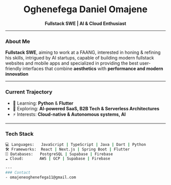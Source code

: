 <!-- Futuristic GitHub README -->

<h1 align="center">Oghenefega Daniel Omajene</h1>
<p align="center">
  <b>Fullstack SWE | AI & Cloud Enthusiast</b>
</p>

---

### About Me  
**Fullstack SWE**, aiming to work at a FAANG, interested in honing & refining his skills, intrigued by AI startups, capable of building modern fullstack websites and mobile apps and specialized in providing the best user-friendly interfaces that combine **aesthetics** with **performance and modern innovation**

---

### Current Trajectory  
- 🌱 Learning: **Python** & **Flutter**  
- 🤖 Exploring: **AI-powered SaaS, B2B Tech & Serverless Architectures**  
- ⚡ Interests: **Cloud-native & Autonomous systems, AI**  

---

### Tech Stack  
```bash
💻 Languages:   JavaScript | TypeScript | Java | Dart | Python 
🛠️ Frameworks:  React | Next.js | Spring Boot | Flutter  
🗄️ Databases:   PostgreSQL | Supabase | Firebase  
☁️ Cloud:       AWS | GCP | Supabase | Firebase

---
### Contact  
- omajeneoghenefega11@gmail.com  
